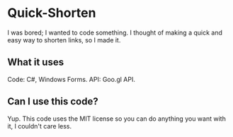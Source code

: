 # Quick-Shorten
I was bored; I wanted to code something. I thought of making a quick and easy way to shorten links, so I made it.

## What it uses
Code: C#, Windows Forms.
API: Goo.gl API.

## Can I use this code?
Yup. This code uses the MIT license so you can do anything you want with it, I couldn't care less.
